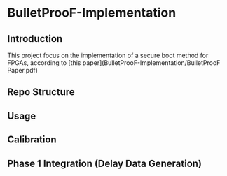 # BulletProoF-Implementation
## Introduction
This project focus on the implementation of a secure boot method for FPGAs, according to [this paper](BulletProoF-Implementation/BulletProoF Paper.pdf)
## Repo Structure
## Usage
## Calibration
## Phase 1 Integration (Delay Data Generation)
